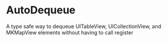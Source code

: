 # AutoDequeue
A type safe way to dequeue UITableView, UICollectionView, and MKMapView elements without having to call register
